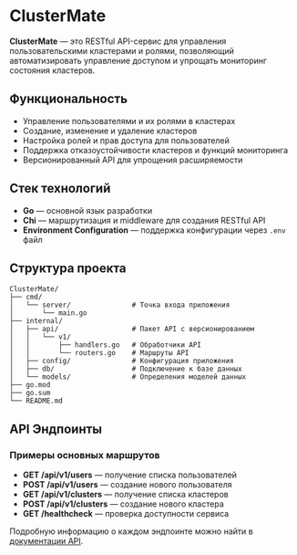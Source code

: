 # ClusterMate

**ClusterMate** — это RESTful API-сервис для управления пользовательскими кластерами и ролями, позволяющий автоматизировать управление доступом и упрощать мониторинг состояния кластеров.

## Функциональность

- Управление пользователями и их ролями в кластерах
- Создание, изменение и удаление кластеров
- Настройка ролей и прав доступа для пользователей
- Поддержка отказоустойчивости кластеров и функций мониторинга
- Версионированный API для упрощения расширяемости

## Стек технологий

- **Go** — основной язык разработки
- **Chi** — маршрутизация и middleware для создания RESTful API
- **Environment Configuration** — поддержка конфигурации через `.env` файл

## Структура проекта

```plaintext
ClusterMate/
├── cmd/
│   └── server/               # Точка входа приложения
│       └── main.go
├── internal/
│   ├── api/                  # Пакет API с версионированием
│   │   └── v1/
│   │       ├── handlers.go   # Обработчики API
│   │       └── routers.go    # Маршруты API
│   ├── config/               # Конфигурация приложения
│   ├── db/                   # Подключение к базе данных
│   └── models/               # Определения моделей данных
├── go.mod
├── go.sum
└── README.md
```


## API Эндпоинты

### Примеры основных маршрутов

- **GET /api/v1/users** — получение списка пользователей
- **POST /api/v1/users** — создание нового пользователя
- **GET /api/v1/clusters** — получение списка кластеров
- **POST /api/v1/clusters** — создание нового кластера
- **GET /healthcheck** — проверка доступности сервиса

Подробную информацию о каждом эндпоинте можно найти в [документации API](/docs).
